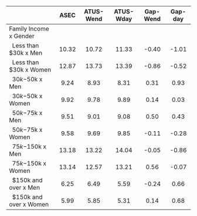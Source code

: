 
|                      |         ASEC |    ATUS-Wend |    ATUS-Wday |     Gap-Wend |      Gap-day |
| -------------------- | :----------: | :----------: | :----------: | :----------: | :----------: |
| Family Income x Gender |              |              |              |              |              |
| &nbsp;&nbsp;Less than $30k x Men |        10.32 |        10.72 |        11.33 |        -0.40 |        -1.01 |
| &nbsp;&nbsp;Less than $30k x Women |        12.87 |        13.73 |        13.39 |        -0.86 |        -0.52 |
| &nbsp;&nbsp;$30k-$50k x Men |         9.24 |         8.93 |         8.31 |         0.31 |         0.93 |
| &nbsp;&nbsp;$30k-$50k x Women |         9.92 |         9.78 |         9.89 |         0.14 |         0.03 |
| &nbsp;&nbsp;$50k-$75k x Men |         9.51 |         9.01 |         9.08 |         0.50 |         0.43 |
| &nbsp;&nbsp;$50k-$75k x Women |         9.58 |         9.69 |         9.85 |        -0.11 |        -0.28 |
| &nbsp;&nbsp;$75k-$150k x Men |        13.18 |        13.22 |        14.04 |        -0.05 |        -0.86 |
| &nbsp;&nbsp;$75k-$150k x Women |        13.14 |        12.57 |        13.21 |         0.56 |        -0.07 |
| &nbsp;&nbsp;$150k and over x Men |         6.25 |         6.49 |         5.59 |        -0.24 |         0.66 |
| &nbsp;&nbsp;$150k and over x Women |         5.99 |         5.85 |         5.31 |         0.14 |         0.68 |

